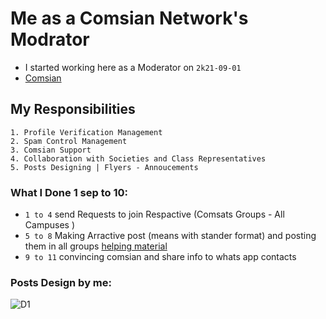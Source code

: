 # Me as a Comsian Network's Modrator
- I started working here as a Moderator on `2k21-09-01`
- [Comsian](https://comsian.net/)

## **My Responsibilities**

    1. Profile Verification Management
    2. Spam Control Management
    3. Comsian Support
    4. Collaboration with Societies and Class Representatives
    5. Posts Designing | Flyers - Annoucements
    
### **What I Done 1 sep to 10:**

- `1 to 4` send Requests to join Respactive (Comsats Groups - All Campuses )
- `5 to 8` Making Arractive post (means with stander format) and posting them in all groups [helping material](https://www.facebook.com/comsian.net)
- `9 to 11` convincing comsian and share info to whats app contacts 

### **Posts Design by me:**
   ![D1](https://user-images.githubusercontent.com/54352225/132949388-08dc73d3-af19-4825-b88b-8ba2465abb60.jpeg)


